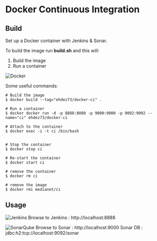 # Docker Continuous Integration


## Build
Set up a Docker container with Jenkins & Sonar.


To build the image run **build.sh** and this will:

1. Build the image 
2. Run a container

![Docker](http://blog.docker.com/wp-content/uploads/2013/08/KuDr42X_ITXghJhSInDZekNEF0jLt3NeVxtRye3tqco.png "Docker" )

 Some useful commands: 
```
# Build the image
$ docker build --tag="ehdez73/docker-ci" .

# Run a container 
$ docker docker run -d -p 8888:8080 -p 9000:9000 -p 9092:9092 --name="ci" ehdez73/docker-ci

# Attach to the container
$ docker exec -i -t ci /bin/bash


# Stop the container
$ docker stop ci

# Re-start the container
$ docker start ci

# remove the container
$ docker rm ci

# remove the image
$ docker rmi medianet/ci

```

## Usage

![Jenkins](https://wiki.jenkins-ci.org/download/attachments/2916393/logo-title.png "Jenkins")
    Browse to Jenkins : http://localhost:8888

![SonarQube](http://www.medianetsoftware.com/wp-content/uploads/2014/06/SonarQube1-780x187.png)
    Browse to Sonar : http://localhost:9000
    Sonar DB : jdbc:h2:tcp://localhost:9092/sonar 


